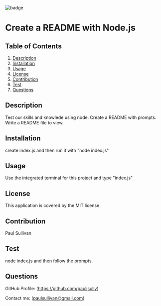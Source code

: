 
![badge](https://img.shields.io/badge/license-MIT-brightgreen)

# Create a README with Node.js

## Table of Contents

1. [Description](#description)
2. [Installation](#installation)
3. [Usage](#usage)
4. [License](#license)
5. [Contribution](#contribution)
6. [Test](#test)
7. [Questions](#questions)
   
## Description
        
Test our skills and knowlede using node. Create a README with prompts. Write a README file to view.

## Installation
        
create index.js and then run it with "node index.js"

## Usage

Use the integrated terminal for this project and type "index.js"

## License

This application is covered by the MIT license. 

## Contribution
        
Paul Sullivan

## Test
        
node index.js and then follow the prompts.

## Questions

GitHub Profile:
(https://github.com/pauljsully)

Contact me:
(paulsullivan@gmail.com)

